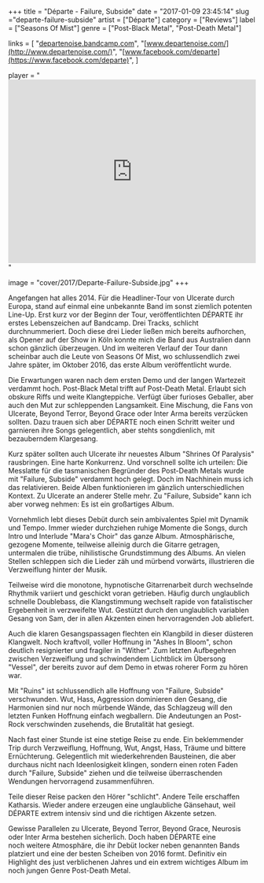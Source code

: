 +++
title = "Départe - Failure, Subside"
date = "2017-01-09 23:45:14"
slug ="departe-failure-subside"
artist = ["Départe"]
category = ["Reviews"]
label = ["Seasons Of Mist"]
genre = ["Post-Black Metal", "Post-Death Metal"]

links = [
    "[departenoise.bandcamp.com](https://departenoise.bandcamp.com)",
    "[www.departenoise.com/](http://www.departenoise.com/)",
    "[www.facebook.com/departe](https://www.facebook.com/departe)",
]

player = "<iframe style='border: 0; width: 100%; height: 373px;' src='https://bandcamp.com/EmbeddedPlayer/album=3950608670/size=large/bgcol=333333/linkcol=ffffff/artwork=none/transparent=true/' seamless><a href='http://departenoise.bandcamp.com/album/failure-subside'>Failure, Subside by Départe</a></iframe>"

image = "cover/2017/Departe-Failure-Subside.jpg"
+++

Angefangen hat alles 2014. Für die Headliner-Tour von Ulcerate durch Europa, stand auf einmal eine unbekannte Band im sonst ziemlich potenten Line-Up. Erst kurz vor der Beginn der Tour, veröffentlichten DÉPARTE ihr erstes Lebenszeichen auf Bandcamp. Drei Tracks, schlicht durchnummeriert. Doch diese drei Lieder ließen mich bereits aufhorchen, als Opener auf der Show in Köln konnte mich die Band aus Australien dann schon gänzlich überzeugen. Und im weiteren Verlauf der Tour dann scheinbar auch die Leute von Seasons Of Mist, wo schlussendlich zwei Jahre später, im Oktober 2016, das erste Album veröffentlicht wurde.

Die Erwartungen waren nach dem ersten Demo und der langen Wartezeit verdammt hoch. Post-Black Metal trifft auf Post-Death Metal. Erlaubt sich obskure Riffs und weite Klangteppiche. Verfügt über furioses Geballer, aber auch den Mut zur schleppenden Langsamkeit. Eine Mischung, die Fans von Ulcerate, Beyond Terror, Beyond Grace oder Inter Arma bereits verzücken sollten. Dazu trauen sich aber DÉPARTE noch einen Schritt weiter und garnieren ihre Songs gelegentlich, aber stehts songdienlich, mit bezauberndem Klargesang.

Kurz später sollten auch Ulcerate ihr neuestes Album "Shrines Of Paralysis" rausbringen. Eine harte Konkurrenz. Und vorschnell sollte ich urteilen: Die Messlatte für die tasmanischen Begründer des Post-Death Metals wurde mit "Failure, Subside" verdammt hoch gelegt. Doch im Nachhinein muss ich das relativieren. Beide Alben funktionieren im gänzlich unterschiedlichen Kontext. Zu Ulcerate an anderer Stelle mehr. Zu "Failure, Subside" kann ich aber vorweg nehmen: Es ist ein großartiges Album.

Vornehmlich lebt dieses Debüt durch sein ambivalentes Spiel mit Dynamik und Tempo. Immer wieder durchziehen ruhige Momente die Songs, durch Intro und Interlude "Mara's Choir" das ganze Album. Atmosphärische, gezogene Momente, teilweise alleinig durch die Gitarre getragen, untermalen die trübe, nihilistische Grundstimmung des Albums. An vielen Stellen schleppen sich die Lieder zäh und mürbend vorwärts, illustrieren die Verzweiflung hinter der Musik.

Teilweise wird die monotone, hypnotische Gitarrenarbeit durch wechselnde Rhythmik variiert und geschickt voran getrieben. Häufig durch unglaublich schnelle Doublebass, die Klangstimmung wechselt rapide von fatalistischer Ergebenheit in verzweifelte Wut. Gestützt durch den unglaublich variablen Gesang von Sam, der in allen Akzenten einen hervorragenden Job abliefert.

Auch die klaren Gesangspassagen flechten ein Klangbild in dieser düsteren Klangwelt. Noch kraftvoll, voller Hoffnung in "Ashes In Bloom", schon deutlich resignierter und fragiler in "Wither". Zum letzten Aufbegehren zwischen Verzweiflung und schwindendem Lichtblick im Übersong "Vessel", der bereits zuvor auf dem Demo in etwas roherer Form zu hören war.

Mit "Ruins" ist schlussendlich alle Hoffnung von "Failure, Subside" verschwunden. Wut, Hass, Aggression dominieren den Gesang, die Harmonien sind nur noch mürbende Wände, das Schlagzeug will den letzten Funken Hoffnung einfach wegballern. Die Andeutungen an Post-Rock verschwinden zusehends, die Brutalität hat gesiegt.

Nach fast einer Stunde ist eine stetige Reise zu ende. Ein beklemmender Trip durch Verzweiflung, Hoffnung, Wut, Angst, Hass, Träume und bittere Ernüchterung. Gelegentlich mit wiederkehrenden Bausteinen, die aber durchaus nicht nach Ideenlosigkeit klingen, sondern einen roten Faden durch "Failure, Subside" ziehen und die teilweise überraschenden Wendungen hervorragend zusammenführen.

Teile dieser Reise packen den Hörer "schlicht". Andere Teile erschaffen Katharsis. Wieder andere erzeugen eine unglaubliche Gänsehaut, weil DÉPARTE extrem intensiv sind und die richtigen Akzente setzen.

Gewisse Parallelen zu Ulcerate, Beyond Terror, Beyond Grace, Neurosis oder Inter Arma bestehen sicherlich. Doch haben DÉPARTE eine noch weitere Atmosphäre, die ihr Debüt locker neben genannten Bands platziert und eine der besten Scheiben von 2016 formt. Definitiv ein Highlight des just verblichenen Jahres und ein extrem wichtiges Album im noch jungen Genre Post-Death Metal.
